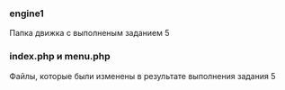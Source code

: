 ### engine1
Папка движка с выполненым заданием 5

### index.php и menu.php
Файлы, которые были изменены в результате выполнения задания 5